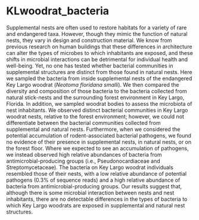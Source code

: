 # KLwoodrat_bacteria
Supplemental nests are often used to restore habitats for a variety of rare and endangered taxa. However, though they mimic the function of natural nests, they vary in design and construction material. We know from previous research on human buildings that these differences in architecture can alter the types of microbes to which inhabitants are exposed, and these shifts in microbial interactions can be detrimental for individual health and well-being. Yet, no one has tested whether bacterial communities in supplemental structures are distinct from those found in natural nests. Here we sampled the bacteria from inside supplemental nests of the endangered Key Largo woodrat (<i>Neotoma floridana smalli</i>). We then compared the diversity and composition of those bacteria to the bacteria collected from natural stick-nests and the surrounding forest environment in Key Largo, Florida. In addition, we sampled woodrat bodies to assess the microbiota of nest inhabitants. We observed distinct bacterial communities in Key Largo woodrat nests, relative to the forest environment; however, we could not differentiate between the bacterial communities collected from supplemental and natural nests. Furthermore, when we considered the potential accumulation of rodent-associated bacterial pathogens, we found no evidence of their presence in supplemental nests, in natural nests, or on the forest floor. Where we expected to see an accumulation of pathogens, we instead observed high relative abundances of bacteria from antimicrobial-producing groups (i.e., Pseudonocardiaceae and Streptomycetaceae). The bacteria on Key Largo woodrat individuals resembled those of their nests, with a low relative abundance of potential pathogens (0.3% of sequence reads) and a high relative abundance of bacteria from antimicrobial-producing groups. Our results suggest that, although there is some microbial interaction between nests and nest inhabitants, there are no detectable differences in the types of bacteria to which Key Largo woodrats are exposed in supplemental and natural nest structures.
